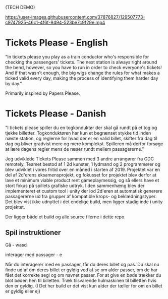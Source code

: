 (TECH DEMO)

https://user-images.githubusercontent.com/37876827/129507773-c9747925-46c1-4f6f-9494-523be7c9f29e.mp4

# Tickets Please - English
"In tickets please you play as a train conductor who's responsible for checking the passengers' tickets. The next station is always right around the bend, however, so you have to run in order to check everyone's tickets! And if that wasn't enough, the big wigs change the rules for what makes a ticked valid every day, making the process of identifying them harder day by day."

Primarily inspired by Papers Please.

# Tickets Please - Danish
"I tickets please spiller du en togkonduktør der skal gå rundt på et tog og tjekke billetter. Togkonduktøren har kun et begrænset stykke tid inden næste station, og reglerne for hvad der er en valid billet, skifter fra dag til dag og bliver gradvist mere og mere komplekst. Spilleren må derfor forsøge at lære dagens regler mens de ræser rundt mellem passagererne."

Jeg udviklede Tickets Please sammen med 3 andre arrangører fra GDC remotely. Teamet bestod af 1 2d kunster, 1 lydmand og 2 programmører og blev udviklet i vores fritid over en måned i starten af 2019. Projektet var en del af 2d'erens eksamensprojekt, og fokusset for projektet blev derfor at lave et minimum viable product rent gameplaymessig, og så ellers have et stort fokus på spillets grafiske udtryk. I den sammenhæng blev der implementeret et custom tool i unity der lod 2d'eren at automatisk generere passagererne ud fra grupper af kompatible krops- og beklædningstyper. Det blev vist ikke udnyttet i det endelige build, men ligger stadig inde i unity projektet.

Der ligger både et build og alle source filerne i dette repo.
## Spil instruktioner
Gå - wasd

interager med passager - e

Når du interagerer med en passager, får du deres billet og pas. Du skal nu finde ud af om deres billet er gyldig ved at se om alder passer, om de har fået det korrekte segl og om navnet passer.
For at give en bøde trækker du blot bøden hen til billetten. Træk tilsvarende hulmaskinen til billetten hvis den er gyldig. (I Det her build er det vist kun alder der tæller for om en billet er gyldig eller ej)
